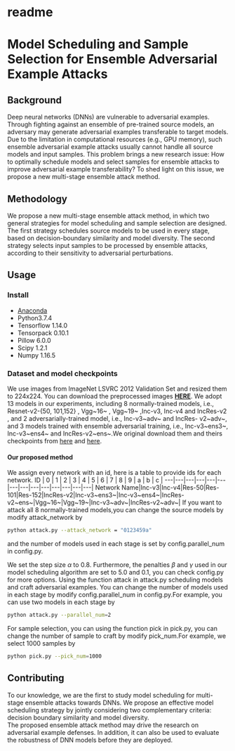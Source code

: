 # readme
# Model Scheduling and Sample Selection for Ensemble Adversarial Example Attacks

## Background
Deep neural networks (DNNs) are vulnerable to adversarial examples. Through fighting against an ensemble of pre-trained source models, an adversary may generate adversarial examples transferable to target models. Due to the limitation in computational resources (e.g., GPU memory), such ensemble adversarial example attacks usually cannot handle all source models and input samples. This problem brings a new research issue: How to optimally schedule models and select samples for ensemble attacks to improve adversarial example transferability? To shed light on this issue, we propose a new multi-stage ensemble attack method.
## Methodology
We propose a new multi-stage ensemble attack method, in which two general strategies for model scheduling and sample selection are designed. The first strategy schedules source models to be used in every stage, based on decision-boundary similarity and model diversity. The second strategy selects input samples to be processed by ensemble attacks, according to their sensitivity to adversarial perturbations.

## Usage
### Install
+ [Anaconda](https://www.anaconda.com/distribution/) 
+ Python3.7.4
+ Tensorflow 1.14.0
+ Tensorpack 0.10.1
+ Pillow 6.0.0
+ Scipy 1.2.1
+ Numpy  1.16.5
### Dataset and model checkpoints
We use images from ImageNet LSVRC 2012 Validation Set and resized them to 224x224. You can download the preprocessed images **[HERE](http://www.image-net.org/challenges/LSVRC/2012/)**.
 We adopt 13 models in our experiments, including 8 normally-trained models, i.e., Resnet-v2-{50, 101,152} , Vgg~16~ , Vgg~19~ ,Inc-v3, Inc-v4 and IncRes-v2 , and 2 adversarially-trained model, i.e., Inc-v3~adv~  and IncRes- v2~adv~, and 3 models trained with ensemble adversarial training, i.e., Inc-v3~ens3~, Inc-v3~ens4~ and IncRes-v2~ens~.We original download them and theirs checkpoints from [here](https://github.com/tensorflow/models/tree/master/research/slim) and [here](https://github.com/tensorflow/models/tree/master/research/adv_imagenet_models).
#### Our proposed method

We assign every network with an id, here is a table to provide ids for each network. 
ID | 0 | 1 | 2 | 3 | 4 | 5 | 6 | 7 | 8 | 9 | a | b | c |
---|---|---|---|---|---|---|---|---|---|---|---|---|---|
Network Name|Inc-v3|Inc-v4|Res-50|Res-101|Res-152|IncRes-v2|Inc-v3~ens3~|Inc-v3~ens4~|IncRes-v2~ens~|Vgg~16~|Vgg~19~|Inc-v3~adv~|IncRes-v2~adv~|
If you want to attack all $8$ normally-trained models,you can change the source models by modify attack_network by
```bash
python attack.py --attack_network = "0123459a"
```
and the number of models used in each stage is set by config.parallel_num in config.py.


We set the step size $\alpha$  to $0.8$. Furthermore, the penalties $\beta$ and $\gamma$ used in our model scheduling algorithm are set to $5.0$ and $0.1$, you can check config.py for more options.
Using the function attack in attack.py  scheduling models and craft adversarial examples. You can change the number of models used in each stage by modify config.parallel_num in config.py.For example, you can use two models in each stage by
```bash
python attack.py --parallel_num=2
```
For sample selection, you can using the function pick in pick.py, you can change the number of sample to craft by modify pick_num.For example, we select 1000 samples by
```bash
python pick.py --pick_num=1000
```
## Contributing
To our knowledge, we are the first to study model scheduling for multi-stage ensemble attacks towards DNNs. We propose an effective model scheduling strategy by jointly considering two complementary criteria: decision boundary similarity and model diversity.  
The proposed ensemble attack method may drive the research on adversarial example defenses. In addition, it can also be used to evaluate the robustness of DNN models before they are deployed. 
 
